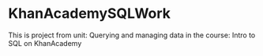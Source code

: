 # KhanAcademySQLWork
This is project from unit: Querying and managing data in the course:  Intro to SQL on KhanAcademy 
